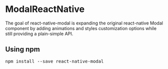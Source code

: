 # ModalReactNative

The goal of react-native-modal is expanding the original react-native Modal component by adding animations and styles customization options while still providing a plain-simple API.

<h2>Using npm</h2>
<div class="highlight highlight-source-js"><pre>
npm install --save react-native-modal
<span class="pl-k"></span></pre></div>

